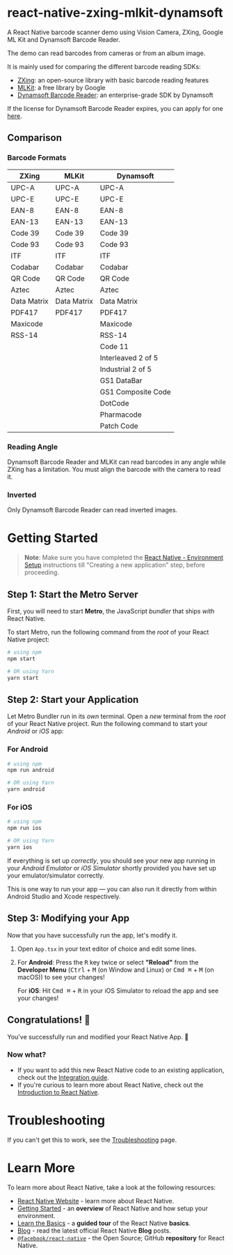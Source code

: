 # react-native-zxing-mlkit-dynamsoft

A React Native barcode scanner demo using Vision Camera, ZXing, Google ML Kit and Dynamsoft Barcode Reader.

The demo can read barcodes from cameras or from an album image.

It is mainly used for comparing the different barcode reading SDKs:

* [ZXing](http://github.com/zxing/zxing/): an open-source library with basic barcode reading features
* [MLKit](https://developers.google.com/ml-kit/vision/barcode-scanning/android): a free library by Google
* [Dynamsoft Barcode Reader](http://www.dynamsoft.com/barcode-reader/overview/): an enterprise-grade SDK by Dynamsoft

If the license for Dynamsoft Barcode Reader expires, you can apply for one [here](https://www.dynamsoft.com/customer/license/trialLicense/).

## Comparison

### Barcode Formats

| ZXing       | MLKit       | Dynamsoft          |
|-------------|-------------|--------------------|
| UPC-A       | UPC-A       | UPC-A              |
| UPC-E       | UPC-E       | UPC-E              |
| EAN-8       | EAN-8       | EAN-8              |
| EAN-13      | EAN-13      | EAN-13             |
| Code 39     | Code 39     | Code 39            |
| Code 93     | Code 93     | Code 93            |
| ITF         | ITF         | ITF                |
| Codabar     | Codabar     | Codabar            |
| QR Code     | QR Code     | QR Code            |
| Aztec       | Aztec       | Aztec              |
| Data Matrix | Data Matrix | Data Matrix        |
| PDF417      | PDF417      | PDF417             |
| Maxicode    |             | Maxicode           |
| RSS-14      |             | RSS-14             |
|             |             | Code 11            |
|             |             | Interleaved 2 of 5 |
|             |             | Industrial 2 of 5  |
|             |             | GS1 DataBar        |
|             |             | GS1 Composite Code |
|             |             | DotCode            |
|             |             | Pharmacode         |
|             |             | Patch Code         |

### Reading Angle

Dynamsoft Barcode Reader and MLKit can read barcodes in any angle while ZXing has a limitation. You must align the barcode with the camera to read it.

### Inverted

Only Dynamsoft Barcode Reader can read inverted images.

# Getting Started

>**Note**: Make sure you have completed the [React Native - Environment Setup](https://reactnative.dev/docs/environment-setup) instructions till "Creating a new application" step, before proceeding.

## Step 1: Start the Metro Server

First, you will need to start **Metro**, the JavaScript _bundler_ that ships _with_ React Native.

To start Metro, run the following command from the _root_ of your React Native project:

```bash
# using npm
npm start

# OR using Yarn
yarn start
```

## Step 2: Start your Application

Let Metro Bundler run in its _own_ terminal. Open a _new_ terminal from the _root_ of your React Native project. Run the following command to start your _Android_ or _iOS_ app:

### For Android

```bash
# using npm
npm run android

# OR using Yarn
yarn android
```

### For iOS

```bash
# using npm
npm run ios

# OR using Yarn
yarn ios
```

If everything is set up _correctly_, you should see your new app running in your _Android Emulator_ or _iOS Simulator_ shortly provided you have set up your emulator/simulator correctly.

This is one way to run your app — you can also run it directly from within Android Studio and Xcode respectively.

## Step 3: Modifying your App

Now that you have successfully run the app, let's modify it.

1. Open `App.tsx` in your text editor of choice and edit some lines.
2. For **Android**: Press the <kbd>R</kbd> key twice or select **"Reload"** from the **Developer Menu** (<kbd>Ctrl</kbd> + <kbd>M</kbd> (on Window and Linux) or <kbd>Cmd ⌘</kbd> + <kbd>M</kbd> (on macOS)) to see your changes!

   For **iOS**: Hit <kbd>Cmd ⌘</kbd> + <kbd>R</kbd> in your iOS Simulator to reload the app and see your changes!

## Congratulations! :tada:

You've successfully run and modified your React Native App. :partying_face:

### Now what?

- If you want to add this new React Native code to an existing application, check out the [Integration guide](https://reactnative.dev/docs/integration-with-existing-apps).
- If you're curious to learn more about React Native, check out the [Introduction to React Native](https://reactnative.dev/docs/getting-started).

# Troubleshooting

If you can't get this to work, see the [Troubleshooting](https://reactnative.dev/docs/troubleshooting) page.

# Learn More

To learn more about React Native, take a look at the following resources:

- [React Native Website](https://reactnative.dev) - learn more about React Native.
- [Getting Started](https://reactnative.dev/docs/environment-setup) - an **overview** of React Native and how setup your environment.
- [Learn the Basics](https://reactnative.dev/docs/getting-started) - a **guided tour** of the React Native **basics**.
- [Blog](https://reactnative.dev/blog) - read the latest official React Native **Blog** posts.
- [`@facebook/react-native`](https://github.com/facebook/react-native) - the Open Source; GitHub **repository** for React Native.
